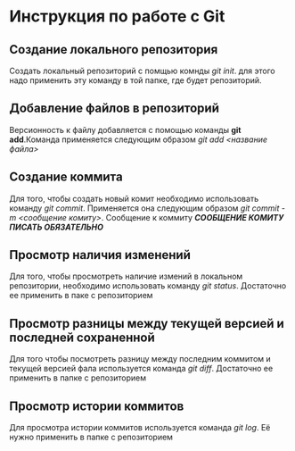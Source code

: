 # Инструкция по работе с Git


## Создание локального репозитория
Создать локальный репозиторий с помщью комнды *git init*. для этого надо применить эту команду в той папке, где будет репозиторий.

## Добавление файлов в репозиторий
Версионность к файлу добавляется с помощью команды **git add**.Команда применяется следующим образом *git add <название файла>*

## Создание коммита
Для того, чтобы создать новый комит необходимо использовать команду *git commit*. Применяется она следующим образом *git commit -m <сообщение комиту>*. Сообщение к коммиту ***СООБЩЕНИЕ КОМИТУ ПИСАТЬ ОБЯЗАТЕЛЬНО***

## Просмотр наличия изменений
Для того, чтобы просмотреть наличие измений в локальном репозитории, необходимо использовать команду *git status*. Достаточно ее применить в паке с репозиторием

## Просмотр разницы между текущей версией и последней сохраненной
Для того чтобы посмотреть разницу между последним коммитом и текущей версией фала используется команда *git diff*. Достаточно ее применить в папке с репозиторием

## Просмотр истории коммитов
Для просмотра истории коммитов используется команда *git log*. Её нужно применить в папке с репозиторием